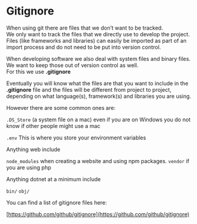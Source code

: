 # Gitignore

When using git there are files that we don’t want to be tracked.  
We only want to track the files that we directly use to develop the project.  
Files (like frameworks and libraries) can easily be imported as part of an import process and do not need to be put into version control.  

When developing software we also deal with system files and binary files.  
We want to keep those out of version control as well.  
For this we use **.gitignore**  

Eventually you will know what the files are that you want to include in the **.gitignore** file and the files will be different from project to project, depending on what language(s), framework(s) and libraries you are using.

However there are some common ones are:

`.DS_Store` (a system file on a mac) even if you are on Windows you do not know if other people might use a mac

`.env` This is where you store your environment variables

Anything web include

`node_modules` when creating a website and using npm packages.
`vendor` if you are using php 

Anything dotnet at a minimum include

`bin/`
`obj/`

You can find a list of gitignore files here:

[https://github.com/github/gitignore](https://github.com/github/gitignore)

